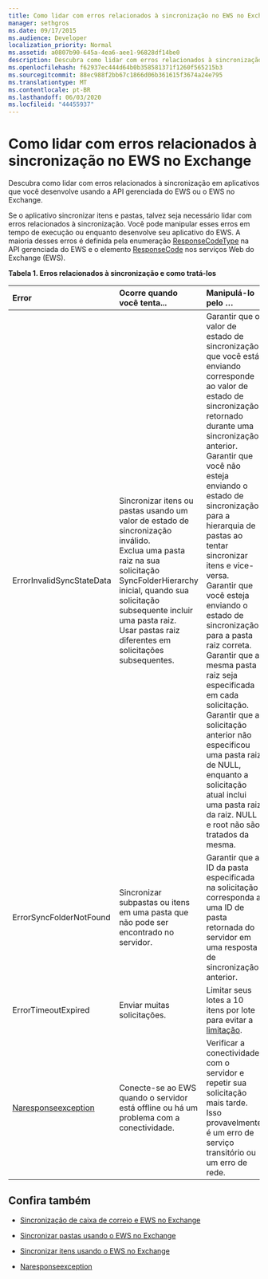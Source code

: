 ```yaml
---
title: Como lidar com erros relacionados à sincronização no EWS no Exchange
manager: sethgros
ms.date: 09/17/2015
ms.audience: Developer
localization_priority: Normal
ms.assetid: a0807b90-645a-4ea6-aee1-96828df14be0
description: Descubra como lidar com erros relacionados à sincronização em aplicativos que você desenvolve usando a API gerenciada do EWS ou o EWS no Exchange.
ms.openlocfilehash: f62937ec444d64b0b358581371f1260f565215b3
ms.sourcegitcommit: 88ec988f2bb67c1866d06b361615f3674a24e795
ms.translationtype: MT
ms.contentlocale: pt-BR
ms.lasthandoff: 06/03/2020
ms.locfileid: "44455937"
---
```

# <a name="handling-synchronization-related-errors-in-ews-in-exchange"></a>Como lidar com erros relacionados à sincronização no EWS no Exchange

Descubra como lidar com erros relacionados à sincronização em aplicativos que você desenvolve usando a API gerenciada do EWS ou o EWS no Exchange.
  
Se o aplicativo sincronizar itens e pastas, talvez seja necessário lidar com erros relacionados à sincronização. Você pode manipular esses erros em tempo de execução ou enquanto desenvolve seu aplicativo do EWS. A maioria desses erros é definida pela enumeração [ResponseCodeType](https://msdn.microsoft.com/library/exchangewebservices.responsecodetype%28v=exchg.80%29.aspx) na API gerenciada do EWS e o elemento [ResponseCode](https://msdn.microsoft.com/library/aa580757%28v=exchg.150%29.aspx) nos serviços Web do Exchange (EWS). 
  
**Tabela 1. Erros relacionados à sincronização e como tratá-los**

|**Error**|**Ocorre quando você tenta...**|**Manipulá-lo pelo …**|
|:-----|:-----|:-----|
|ErrorInvalidSyncStateData  <br/> | Sincronizar itens ou pastas usando um valor de estado de sincronização inválido.  <br/>  Exclua uma pasta raiz na sua solicitação SyncFolderHierarchy inicial, quando sua solicitação subsequente incluir uma pasta raiz.  <br/>  Usar pastas raiz diferentes em solicitações subsequentes.  <br/> | Garantir que o valor de estado de sincronização que você está enviando corresponde ao valor de estado de sincronização retornado durante uma sincronização anterior.  <br/>  Garantir que você não esteja enviando o estado de sincronização para a hierarquia de pastas ao tentar sincronizar itens e vice-versa.  <br/>  Garantir que você esteja enviando o estado de sincronização para a pasta raiz correta.  <br/>  Garantir que a mesma pasta raiz seja especificada em cada solicitação.  <br/>  Garantir que a solicitação anterior não especificou uma pasta raiz de NULL, enquanto a solicitação atual inclui uma pasta raiz da raiz. NULL e root não são tratados da mesma.  <br/> |
|ErrorSyncFolderNotFound  <br/> |Sincronizar subpastas ou itens em uma pasta que não pode ser encontrado no servidor.  <br/> |Garantir que a ID da pasta especificada na solicitação corresponda a uma ID de pasta retornada do servidor em uma resposta de sincronização anterior.  <br/> |
|ErrorTimeoutExpired  <br/> |Enviar muitas solicitações.  <br/> |Limitar seus lotes a 10 itens por lote para evitar a [limitação](ews-throttling-in-exchange.md).  <br/> |
|[Naresponseexception](https://msdn.microsoft.com/library/microsoft.exchange.webservices.data.serviceresponseexception%28v=exchg.80%29.aspx) <br/> |Conecte-se ao EWS quando o servidor está offline ou há um problema com a conectividade.  <br/> |Verificar a conectividade com o servidor e repetir sua solicitação mais tarde. Isso provavelmente é um erro de serviço transitório ou um erro de rede.  <br/> |
   
## <a name="see-also"></a>Confira também


- [Sincronização de caixa de correio e EWS no Exchange](mailbox-synchronization-and-ews-in-exchange.md)
    
- [Sincronizar pastas usando o EWS no Exchange](how-to-synchronize-folders-by-using-ews-in-exchange.md)
    
- [Sincronizar itens usando o EWS no Exchange](how-to-synchronize-items-by-using-ews-in-exchange.md)
    
- [Naresponseexception](https://msdn.microsoft.com/library/microsoft.exchange.webservices.data.serviceresponseexception%28v=exchg.80%29.aspx)
    

